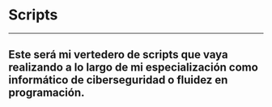 # Scripts

--------------------------------------------------------------------------------------
Este será mi vertedero de scripts que vaya realizando a lo largo de mi especialización
como informático de ciberseguridad o fluidez en programación.
--------------------------------------------------------------------------------------
